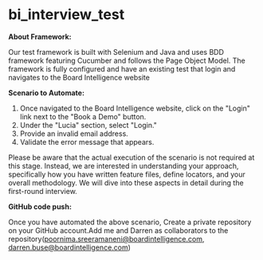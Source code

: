 # bi_interview_test

**About Framework:**

Our test framework is built with Selenium and Java and uses BDD framework featuring Cucumber and follows the Page Object Model.
The framework is fully configured and have an existing test that login and navigates to the Board Intelligence website

**Scenario to Automate:**

1.	Once navigated to the Board Intelligence website, click on the "Login" link next to the "Book a Demo" button.
2.	Under the "Lucia" section, select "Login."
3.	Provide an invalid email address.
4.	Validate the error message that appears.

Please be aware that the actual execution of the scenario is not required at this stage. Instead, we are interested in understanding your approach, specifically how you have written feature files, define locators, and your overall methodology. We will dive into these aspects in detail during the first-round interview.

**GitHub code push:**

Once you have automated the above scenario,
Create a private repository on your GitHub account.Add me and Darren as collaborators to the repository(poornima.sreeramaneni@boardintelligence.com, darren.buse@boardintelligence.com)

